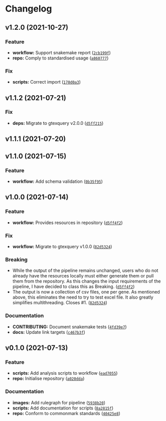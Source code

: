 # Changelog

<!--next-version-placeholder-->

## v1.2.0 (2021-10-27)
### Feature
* **workflow:** Support snakemake report ([`2cb199f`](https://github.com/IMS-Bio2Core-Facility/GTExSnake/commit/2cb199fcb827737b745a5b4f71ccdb5c9bc5119f))
* **repo:** Comply to standardised usage ([`a860777`](https://github.com/IMS-Bio2Core-Facility/GTExSnake/commit/a86077797d23c61abc086f4c764b6f48cc5cacec))

### Fix
* **scripts:** Correct import ([`170d0a3`](https://github.com/IMS-Bio2Core-Facility/GTExSnake/commit/170d0a3a0b4b0af8ec0e4b28a6735ef63482d7c0))

## v1.1.2 (2021-07-21)
### Fix
* **deps:** Migrate to gtexquery v2.0.0 ([`d5ff215`](https://github.com/IMS-Bio2Core-Facility/GTExSnake/commit/d5ff21532aa01cf26c4141ed0f5fab974fa8d82c))

## v1.1.1 (2021-07-20)


## v1.1.0 (2021-07-15)
### Feature
* **workflow:** Add schema validation ([`0b35f95`](https://github.com/IMS-Bio2Core-Facility/GTExSnake/commit/0b35f95e8155fc7cea6b95223f66ec3ca262ace6))

## v1.0.0 (2021-07-14)
### Feature
* **workflow:** Provides resources in repository ([`d5ff4f2`](https://github.com/IMS-Bio2Core-Facility/GTExSnake/commit/d5ff4f2dcdc4c22ec1dbebf702000692f23c6c94))

### Fix
* **workflow:** Migrate to gtexquery v1.0.0 ([`82d5324`](https://github.com/IMS-Bio2Core-Facility/GTExSnake/commit/82d5324fc77ce198cd2ee375da6e662ce1388e51))

### Breaking
* While the output of the pipeline remains unchanged, users who do not already have the resources locally must either generate them or pull them from the repository. As this changes the input requirements of the pipeline, I have decided to class this as Breaking.  ([`d5ff4f2`](https://github.com/IMS-Bio2Core-Facility/GTExSnake/commit/d5ff4f2dcdc4c22ec1dbebf702000692f23c6c94))
* The output is now a collection of csv files, one per gene. As mentioned above, this eliminates the need to try to test excel file. It also greatly simplifies multithreading. Closes #1.  ([`82d5324`](https://github.com/IMS-Bio2Core-Facility/GTExSnake/commit/82d5324fc77ce198cd2ee375da6e662ce1388e51))

### Documentation
* **CONTRIBUTING:** Document snakemake tests ([`4fd39e7`](https://github.com/IMS-Bio2Core-Facility/GTExSnake/commit/4fd39e7313494b1ff88c974d5bb9eb5099a73f4f))
* **docs:** Update link targets ([`c467b3f`](https://github.com/IMS-Bio2Core-Facility/GTExSnake/commit/c467b3fb3038eeb0f956dc773918bba66cca4244))

## v0.1.0 (2021-07-13)
### Feature
* **scripts:** Add analysis scripts to workflow ([`ead7055`](https://github.com/IMS-Bio2Core-Facility/GTExSnake/commit/ead7055b846373feab8b3bd39443f11eef459773))
* **repo:** Initialise repository ([`a020dda`](https://github.com/IMS-Bio2Core-Facility/GTExSnake/commit/a020ddabd214b4739a9a1f50803f25512fccbfdb))

### Documentation
* **images:** Add rulegraph for pipeline ([`5938b20`](https://github.com/IMS-Bio2Core-Facility/GTExSnake/commit/5938b20aa258429972739756cab4d6b58434671f))
* **scripts:** Add documentation for scripts ([`8a2815f`](https://github.com/IMS-Bio2Core-Facility/GTExSnake/commit/8a2815fab3ef6463629caa5524bf1171b4528409))
* **repo:** Conform to commonmark standards ([`40425e8`](https://github.com/IMS-Bio2Core-Facility/GTExSnake/commit/40425e8216c1b00d017e05e77c9a2f9a7c626952))
